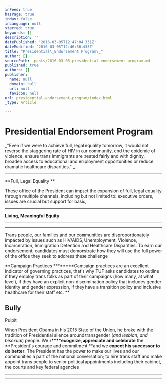 ```yaml
---
inFeed: true
hasPage: true
inNav: false
inLanguage: null
starred: true
keywords: []
description: ''
datePublished: '2016-03-05T12:47:04.331Z'
dateModified: '2016-03-05T12:46:56.633Z'
title: "Presidential\_Endorsement Program\_"
author: []
sourcePath: _posts/2016-03-05-presidential-endorsement-program.md
published: true
authors: []
publisher:
  name: null
  domain: null
  url: null
  favicon: null
url: presidential-endorsement-program/index.html
_type: Article

---
```

# Presidential Endorsement Program 

_"Even if we were to achieve full, legal equality tomorrow, it would not reverse the staggering rate of HIV in our community, end the epidemic of violence, ensure trans immigrants are treated fairly and with dignity, broaden access to educational and employment opportunities or reduce dramatic healthcare disparities."  _

****

**Full, Legal Equality **

These
office of the President can impact the expansion of full, legal equality
through multiple channels, including but not limited to: executive orders,
issues are crucial but support for basic, 

****

**Living, Meaningful Equity**

****

****

Trans
people, our families and our communities are disproportionately impacted by
issues such as HIV/AIDS, Unemployment, Violence, Incarceration, Immigration
Detention and Healthcare Disparities.  To earn our endorsement, candidates
must demonstrate how they will use the full power of the office they seek to
address these challenge                          

**Campaign Practices               ********Campaign practices are an excellent indicator of
governing practices, that's why TUF asks candidates to outline if they employ
trans folks as part of their campaigns (how many, at what level), if they have
an explicit non-discrimination policy that includes gender identity and gender
expression, if they have a transition policy and inclusive healthcare for their
staff etc.  **

## Bully
Pulpit

When
President Obama in his 2015 State of the Union, he broke with the tradition of Presidential silence around transgender (_and lesbian, and bisexual_) people. We **r****ecognize, appreciate and celebrate** the **President's courage and commitment **and we **expect his successor to do better**. The President has the power to make our lives and our communities a part of the national conversation; to hire trans staff and make appoint trans people to senior political appointments including their cabinet, the courts and key federal agencies 

****

****